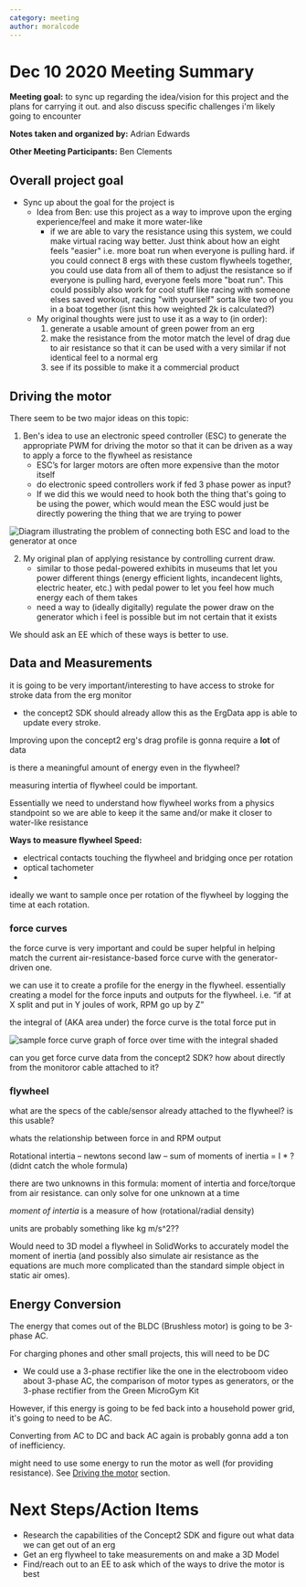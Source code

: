 ```yaml
---
category: meeting
author: moralcode
---
```

# Dec 10 2020 Meeting Summary

**Meeting goal:** to sync up regarding the idea/vision for this project and the plans for carrying it out. and also discuss specific challenges i'm likely going to encounter

**Notes taken and organized by:** Adrian Edwards

**Other Meeting Participants:** Ben Clements


## Overall project goal
- Sync up about the goal for the project is
	- Idea from Ben: use this project as a way to improve upon the erging experience/feel and make it more water-like
    	- if we are able to vary the resistance using this system, we could make virtual racing way better. Just think about how an eight feels "easier" i.e. more boat run when everyone is pulling hard. if you could connect 8 ergs with these custom flywheels together, you could use data from all of them to adjust the resistance so if everyone is pulling hard, everyone feels more "boat run". This could possibly also work for cool stuff like racing with someone elses saved workout, racing "with yourself" sorta like two of you in a boat together (isnt this how weighted 2k is calculated?)
	- My original thoughts were just to use it as a way to (in order):
		1. generate a usable amount of green power from an erg
		2. make the resistance from the motor match the level of drag due to air resistance so that it can be used with a very similar if not identical feel to a normal erg
		3. see if its possible to make it a commercial product


## Driving the motor
There seem to be two major ideas on this topic:

1. Ben's idea to use an electronic speed controller (ESC) to generate the appropriate PWM for driving the motor so that it can be driven as a way to apply a force to the flywheel as resistance
	- ESC’s for larger motors are often more expensive than the motor itself
	- do electronic speed controllers work if fed 3 phase power as input?
	- If we did this we would need to hook both the thing that's going to be using the power, which would mean the ESC would just be directly powering the thing that we are trying to power

![Diagram illustrating the problem of connecting both ESC and load to the generator at once](../files/meetings.ESCproblem.png)


2. My original plan of applying resistance by controlling current draw.
	- similar to those pedal-powered exhibits in museums that let you power different things (energy efficient lights, incandecent lights, electric heater, etc.) with pedal power to let you feel how much energy each of them takes
	- need a way to (ideally digitally) regulate the power draw on the generator which i feel is possible but im not certain that it exists


We should ask an EE which of these ways is better to use.



## Data and Measurements

it is going to be very important/interesting to have access to stroke for stroke data from the erg monitor
 - the concept2 SDK should already allow this as the ErgData app is able to update every stroke.

Improving upon the concept2 erg's drag profile is gonna require a **lot** of data

is there a meaningful amount of energy even in the flywheel?

measuring intertia of flywheel could be important.

Essentially we need to understand how flywheel works from a physics standpoint so we are able to keep it the same and/or make it closer to water-like resistance

**Ways to measure flywheel Speed:**
 - electrical contacts touching the flywheel and bridging once per rotation
 - optical tachometer
 - 

ideally we want to sample once per rotation of the flywheel by logging the time at each rotation.


### force curves

the force curve is very important and could be super helpful in helping match the current air-resistance-based force curve with the generator-driven one.

we can use it to create a profile for the energy in the flywheel. essentially creating a model for the force inputs and outputs for the flywheel. i.e. “if at X split and put in Y joules of work, RPM go up by Z”

the integral of (AKA area under) the force curve is the total force put in

![sample force curve graph of force over time with the integral shaded](./forcecurve-integral.png)

can you get force curve data from the concept2 SDK? how about directly from the monitoror cable attached to it?


### flywheel
what are the specs of the cable/sensor already attached to the flywheel? is this usable?

whats the relationship between force in and RPM output

Rotational intertia – newtons second law – sum of moments of inertia = I \* ? (didnt catch the whole formula)

there are two unknowns in this formula: moment of intertia and force/torque from air resistance. can only solve for one unknown at a time

*moment of intertia* is a measure of how (rotational/radial density)

units are probably something like kg m/s^2??

Would need to 3D model a flywheel in SolidWorks to accurately model the moment of inertia (and possibly also simulate air resistance as the equations are much more complicated than the standard simple object in static air omes).


## Energy Conversion

The energy that comes out of the BLDC (Brushless motor) is going to be 3-phase AC. 

For charging phones and other small projects, this will need to be DC
 - We could use a 3-phase rectifier like the one in the electroboom video about 3-phase AC, the comparison of motor types as generators, or the 3-phase rectifier from the Green MicroGym Kit

However, if this energy is going to be fed back into a household power grid, it's going to need to be AC.

Converting from AC to DC and back AC again is probably gonna add a ton of inefficiency.

might need to use some energy to run the motor as well (for providing resistance). See [Driving the motor](#Drivingthemotor) section.



# Next Steps/Action Items
 - Research the capabilities of the Concept2 SDK and figure out what data we can get out of an erg
 - Get an erg flywheel to take measurements on and make a 3D Model 
 - Find/reach out to an EE to ask which of the ways to drive the motor is best
